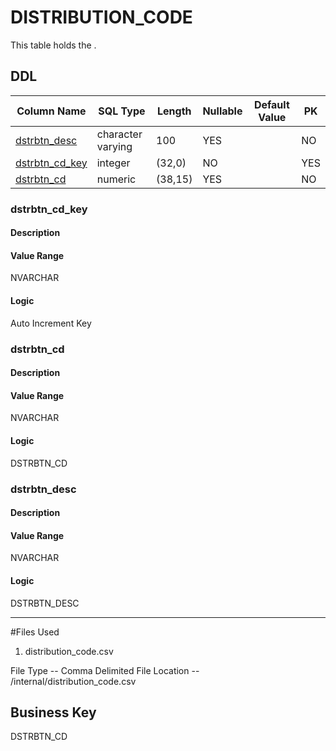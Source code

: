 # DISTRIBUTION_CODE

This table holds the .
## DDL

|Column Name |SQL Type |Length |Nullable |Default Value |PK |
|---        |---     |---   |---   |--- |--- |
|[dstrbtn_desc](#dstrbtn_desc)|character varying|100|YES||NO
|[dstrbtn_cd_key](#dstrbtn_cd_key)|integer|(32,0)|NO||YES
|[dstrbtn_cd](#dstrbtn_cd)|numeric|(38,15)|YES||NO
### dstrbtn_cd_key
#### Description



#### Value Range

NVARCHAR

#### Logic
Auto Increment Key

### dstrbtn_cd
#### Description



#### Value Range

NVARCHAR

#### Logic

DSTRBTN_CD


### dstrbtn_desc
#### Description

#### Value Range

NVARCHAR

#### Logic

DSTRBTN_DESC

---------------------------------------------------

#Files Used
1. distribution_code.csv


File Type -- Comma Delimited
File Location -- /internal/distribution_code.csv

## Business Key
DSTRBTN_CD



